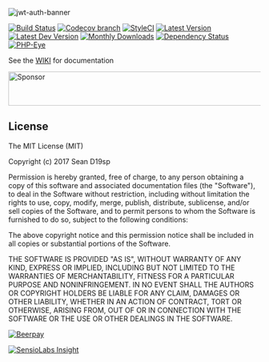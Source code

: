 
![jwt-auth-banner](https://cloud.githubusercontent.com/assets/1801923/9915273/119b9350-5cae-11e5-850b-c941cac60b32.png)

[![Build Status](http://img.shields.io/travis/tymondesigns/jwt-auth/master.svg?style=flat-square)](https://travis-ci.org/dinho19sp/jwt-auth)
[![Codecov branch](https://img.shields.io/codecov/c/github/tymondesigns/jwt-auth/develop.svg?style=flat-square)](https://codecov.io/github/dinho19sp/jwt-auth)
[![StyleCI](https://styleci.io/repos/23680678/shield?style=flat-square)](https://styleci.io/repos/23680678)
[![Latest Version](http://img.shields.io/packagist/v/tymondesigns/jwt-auth.svg?style=flat-square)](https://packagist.org/packages/dinho19sp/jwt-auth)
[![Latest Dev Version](https://img.shields.io/packagist/vpre/tymondesigns/jwt-auth.svg?style=flat-square)](https://packagist.org/packages/dinho19sp/jwt-auth#dev-develop)
[![Monthly Downloads](https://img.shields.io/packagist/dm/tymondesigns/jwt-auth.svg?style=flat-square)](https://packagist.org/packages/dinho19sp/jwt-auth)
[![Dependency Status](https://www.versioneye.com/php/tymondesigns:jwt-auth/dev-develop/badge?style=flat-square)](https://www.versioneye.com/php/dinho19sp:jwt-auth/dev-develop)
[![PHP-Eye](https://php-eye.com/badge/tymondesigns/jwt-auth/tested.svg?style=flat-square)](https://php-eye.com/package/dinho19sp/jwt-auth)

See the [WIKI](https://github.com/tymondesigns/jwt-auth/wiki) for documentation

<a target='_blank' rel='nofollow' href='https://app.codesponsor.io/link/5S8eNjgwCUjgucKT89buNKez/dinho19sp/jwt-auth'>
  <img alt='Sponsor' width='888' height='68' src='https://app.codesponsor.io/embed/5S8eNjgwCUjgucKT89buNKez/dinho19sp/jwt-auth.svg' />
</a>

## License

The MIT License (MIT)

Copyright (c) 2017 Sean D19sp

Permission is hereby granted, free of charge, to any person obtaining a copy
of this software and associated documentation files (the "Software"), to deal
in the Software without restriction, including without limitation the rights
to use, copy, modify, merge, publish, distribute, sublicense, and/or sell
copies of the Software, and to permit persons to whom the Software is
furnished to do so, subject to the following conditions:

The above copyright notice and this permission notice shall be included in all
copies or substantial portions of the Software.

THE SOFTWARE IS PROVIDED "AS IS", WITHOUT WARRANTY OF ANY KIND, EXPRESS OR
IMPLIED, INCLUDING BUT NOT LIMITED TO THE WARRANTIES OF MERCHANTABILITY,
FITNESS FOR A PARTICULAR PURPOSE AND NONINFRINGEMENT. IN NO EVENT SHALL THE
AUTHORS OR COPYRIGHT HOLDERS BE LIABLE FOR ANY CLAIM, DAMAGES OR OTHER
LIABILITY, WHETHER IN AN ACTION OF CONTRACT, TORT OR OTHERWISE, ARISING FROM,
OUT OF OR IN CONNECTION WITH THE SOFTWARE OR THE USE OR OTHER DEALINGS IN THE
SOFTWARE.

[![Beerpay](https://beerpay.io/dinho19sp/jwt-auth/badge.svg)](https://beerpay.io/dinho19sp/jwt-auth)

[![SensioLabs Insight](https://insight.sensiolabs.com/projects/ba600082-7869-4ea8-b877-0bf6a86d4988/small.png)](https://insight.sensiolabs.com/projects/ba600082-7869-4ea8-b877-0bf6a86d4988)
